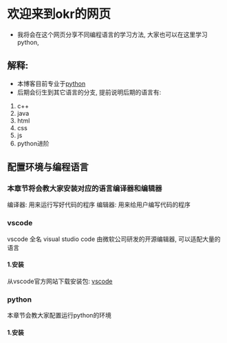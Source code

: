 # 欢迎来到okr的网页

- 我将会在这个网页分享不同编程语言的学习方法, 大家也可以在这里学习python, 
## 解释:

- 本博客目前专业于[python](https://www.python.org/)
- 后期会衍生到其它语言的分支, 提前说明后期的语言有:

1. c++
2. java
3. html
4. css
5. js
6. python进阶

## 配置环境与编程语言
### 本章节将会教大家安装对应的语言编译器和编辑器
编译器: 用来运行写好代码的程序
编辑器: 用来给用户编写代码的程序
### vscode
vscode 全名 visual studio code 由微软公司研发的开源编辑器, 可以适配大量的语言
#### 1.安装
从vscode官方网站下载安装包: [vscode](https://code.visualstudio.com/)
### python
本章节会教大家配置运行python的环境
#### 1.安装
